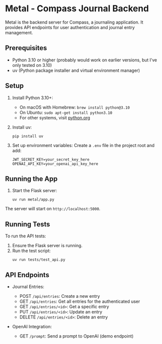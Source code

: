 # Metal - Compass Journal Backend

Metal is the backend server for Compass, a journaling application. It provides API endpoints for user authentication and journal entry management.

## Prerequisites

- Python 3.10 or higher (probably would work on earlier versions, but I've only tested on 3.10)
- uv (Python package installer and virtual environment manager)

## Setup

1. Install Python 3.10+:
   - On macOS with Homebrew: `brew install python@3.10`
   - On Ubuntu: `sudo apt-get install python3.10`
   - For other systems, visit [python.org](https://www.python.org/downloads/)

2. Install uv:
   ```
   pip install uv
   ```

3. Set up environment variables:
   Create a `.env` file in the project root and add:
   ```
   JWT_SECRET_KEY=your_secret_key_here
   OPENAI_API_KEY=your_openai_api_key_here
   ```

## Running the App

1. Start the Flask server:
   ```
   uv run metal/app.py
   ```

The server will start on `http://localhost:5000`.

## Running Tests

To run the API tests:

1. Ensure the Flask server is running.
2. Run the test script:
   ```
   uv run tests/test_api.py
   ```

## API Endpoints

- Journal Entries:
  - POST `/api/entries`: Create a new entry
  - GET `/api/entries`: Get all entries for the authenticated user
  - GET `/api/entries/<id>`: Get a specific entry
  - PUT `/api/entries/<id>`: Update an entry
  - DELETE `/api/entries/<id>`: Delete an entry

- OpenAI Integration:
  - GET `/prompt`: Send a prompt to OpenAI (demo endpoint)
